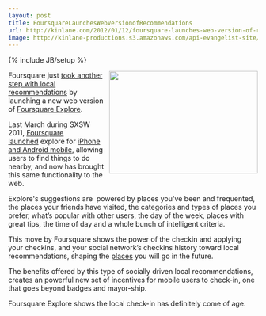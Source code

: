 ```yaml
---
layout: post
title: FoursquareLaunchesWebVersionofRecommendations
url: http://kinlane.com/2012/01/12/foursquare-launches-web-version-of-recommendations/
image: http://kinlane-productions.s3.amazonaws.com/api-evangelist-site/blog/foursquare-explore-recommendations.jpg
---
```

{% include JB/setup %}
<p><a title="Foursquare Explore" href="http://foursquare.com/explore"><img class="aligncenter size-medium wp-image-471" title="foursquare-explore-recommendations" src="http://www.citygridmedia.com/developer/wp-content/uploads/2012/01/foursquare-explore-recommendations-300x207.jpg" alt="" width="300" height="207" align="right" /></a>Foursquare just&nbsp;<a title="took another step in local recommendations" href="http://blog.foursquare.com/2012/01/12/anywhere-in-the-world-foursquare-explore-can-find-you-something-interesting-now-on-your-computer/">took another step with local recommendations</a>&nbsp;by launching a new web version of&nbsp;<a title="Foursquare Explore" href="http://foursquare.com/explore">Foursquare Explore</a>.</p>
<p>Last March during SXSW 2011,&nbsp;<a title="Foursquare Launched" href="http://blog.foursquare.com/2011/03/08/foursquare-3/">Foursquare launched</a>&nbsp;explore for&nbsp;<a title="iPhone and Android for Mobile" href="http://docs.citygridmedia.com/display/citygridv2/SDKs">iPhone and Android mobile</a>, allowing users to find things to do nearby, and now has brought this same&nbsp;functionality&nbsp;to the web.</p>
<p>Explore's suggestions are &nbsp;powered by places you've been and frequented, the places your friends have visited, the categories and types of places you prefer, what&rsquo;s popular with other users, the day of the week, places with great tips, the time of day and a whole bunch of intelligent criteria.</p>
<p>This move by Foursquare shows the power of the checkin and applying your checkins, and your social network&rsquo;s checkins history toward local recommendations, shaping the&nbsp;<a title="Places" href="http://docs.citygridmedia.com/display/citygridv2/Places+API">places</a>&nbsp;you will go in the future.</p>
<p>The benefits offered by this type of socially driven local recommendations, creates an powerful new set of incentives for mobile users to check-in, one that goes beyond badges and mayor-ship.</p>
<p>Foursquare Explore shows the local check-in has definitely come of age.</p>